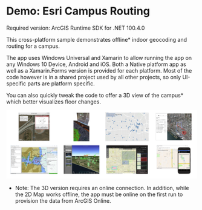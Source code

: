 Demo: Esri Campus Routing
=======================
Required version: ArcGIS Runtime SDK for .NET 100.4.0

This cross-platform sample demonstrates offline* indoor geocoding and routing for a campus.

The app uses Windows Universal and Xamarin to allow running the app on any Windows 10 Device, Android and iOS.
Both a Native platform app as well as a Xamarin.Forms version is provided for each platform.
Most of the code however is in a shared project used by all other projects, so only UI-specific parts are platform specific.

You can also quickly tweak the code to offer a 3D view of the campus* which better visualizes floor changes.

<img src="Screenshot.png" />

* Note: The 3D version requires an online connection. In addition, while the 2D Map works offline, the app must be online on the first run to provision the data from ArcGIS Online.
